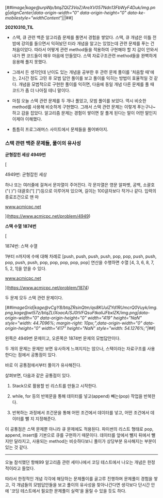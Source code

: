[##_Image|kage@urpWp/btqZQIZ3VaZ/AreXV057Ndn13FbWyF4Duk/img.png|alignCenter|data-origin-width="0" data-origin-height="0" data-ke-mobilestyle="widthContent"|||_##]

**20210310\_TIL**

-   스택, 큐 관련 백준 알고리즘 문제를 풀면서 경험을 쌓았다. 스택, 큐 개념은 이틀 전 밤에 강의를 들으면서 익혀놨던 터라 개념을 알고는 있었는데 관련 문제를 푸는 건 처음이었다. 따라서 어떻게 관련 method들을 적용하여 구현해야 할 지 감이 안와서 내가 짠 코드들이 매우 마음에 안들었다. 스택 자료구조관련 method들을 완벽하게 응용해 풀지 못했다.

-   그래서 든 생각인데 난이도 있는 개념을 공부한 후 관련 문제 풀이를 '처음할 때'에는, 2시간 정도 고민 후 모범 답안 풀이를 보고 풀이를 익히는 방법이 효율적일 것 같다. 개념을 모범적으로 구현한 풀이를 익히면, 다음에 동일 개념 다른 문제를 풀 때 코드가 좀 더 나아질 테니 말이다.

-   마침 오늘 스택 관련 문제를 두 개나 풀었고, 모범 풀이를 보았다. 역시 비슷한 method를 사용해 비슷하게 구현했다. 그래서 스택 관련 문제는 이렇게 푸는구나~ 하고 감을 잡았다. 알고리즘 문제는 경험이 쌓이면 잘 풀게 된다는 말이 어떤 말인지 이제야 이해했다.

-   틈틈히 프로그래머스 사이트에서 문제들을 풀어봐야지.

### **스택 관련 백준 문제들, 풀이의 유사성**

**균형잡힌 세상 4949번**

[

4949번: 균형잡힌 세상

하나 또는 여러줄에 걸쳐서 문자열이 주어진다. 각 문자열은 영문 알파벳, 공백, 소괄호("( )") 대괄호("\[ \]")등으로 이루어져 있으며, 길이는 100글자보다 작거나 같다. 입력의 종료조건으로 맨 마

www.acmicpc.net



](https://www.acmicpc.net/problem/4949)

****스택 수열 1874번****

[

1874번: 스택 수열

1부터 n까지에 수에 대해 차례로 \[push, push, push, push, pop, pop, push, push, pop, push, push, pop, pop, pop, pop, pop\] 연산을 수행하면 수열 \[4, 3, 6, 8, 7, 5, 2, 1\]을 얻을 수 있다.

www.acmicpc.net



](https://www.acmicpc.net/problem/1874)

두 문제 모두 스택 관련 문제이다.

[##_ImageGrid|kage@vCgY8/btqZRsinQtm/qs8KUulZYd1RUmcrQ0Vuyk/img.png,kage@wt57z/btqZLtXoacA/SJ0tVFQsuFtkaIiJFbxIZK/img.png|data-origin-width="0" data-origin-height="0" width="419" height="NaN" style="width: 44.7096%; margin-right: 10px;",data-origin-width="0" data-origin-height="0" width="417" height="NaN" style="width: 54.1276%;"|_##]

왼쪽은 4949번 문제이고, 오른쪽은 1874번 문제의 모범답안이다.

두 개의 문제는 문제만 보면 유사하게 느껴지지는 않으나, 스택이라는 자료구조를 사용한다는 점에서 공통점이 있다.

바로 이 공통점에서부터 풀이가 유사해진다.

살펴보면, 다음과 같은 공통점이 있다.

1) Stack으로 활용할 빈 리스트를 만들고 시작한다.

2) while, for 등의 반복문을 통해 데이터를 넣고(append) 빼는(pop) 작업을 반복한다.

3) 반복하는 과정에서 조건문을 통해 어떤 조건에서 데이터를 넣고, 어떤 조건에서 데이터를 뺄 지 지정해준다.

이 공통점은 스택 문제뿐 아니라 큐 문제에도 적용된다. 파이썬의 리스트 형태로 pop, append, insert를 기본으로 큐를 구현하기 때문이다. 데이터를 앞에서 뺄지 뒤에서 뺄지만 달라지고, 사용되는 method는 비슷하다보니 풀이가 상당부분 유사해지는 부분이 있는 것 같다.

---

오늘 참석했던 항해99 알고리즘 관련 세미나에서 코딩 테스트에서 나오는 개념은 한정적이라고 들었다.

따라서 한정적인 개념 각각에 해당하는 문제풀이를 골고루 진행하며 문제풀이 경험을 쌓고, 각 개념들의 모범답안들을 보고 풀이의 유사성을 찾아나간다면 생각보다 단시간 안에 '코딩 테스트에서 필요한 문제풀이 실력'을 올릴 수 있을 듯도 하다.